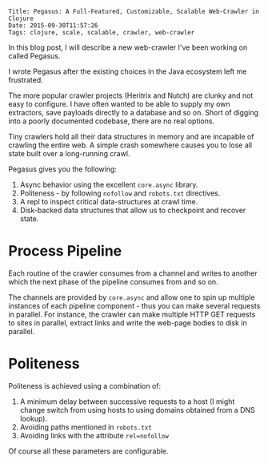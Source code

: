     Title: Pegasus: A Full-Featured, Customizable, Scalable Web-Crawler in Clojure
    Date: 2015-09-30T11:57:26
    Tags: clojure, scale, scalable, crawler, web-crawler

In this blog post, I will describe a new web-crawler I've been working on
called Pegasus.

I wrote Pegasus after the existing choices in the Java ecosystem left me
frustrated.

The more popular crawler projects (Heritrix and Nutch) are clunky and not
easy to configure. I have often wanted to be able to supply my own extractors, save payloads directly to a database and so on. Short of digging
into a poorly documented codebase, there are no real options.

Tiny crawlers hold all their data structures in memory and are incapable
of crawling the entire web. A simple crash somewhere causes you to
lose all state built over a long-running crawl.

Pegasus gives you the following:

1. Async behavior using the excellent `core.async` library.
2. Politeness - by following `nofollow` and `robots.txt` directives.
3. A repl to inspect critical data-structures at crawl time.
4. Disk-backed data structures that allow us to checkpoint and recover state.
<!-- more -->

# Process Pipeline

Each routine of the crawler consumes from a channel and
writes to another which the next phase of the pipeline
consumes from and so on.

The channels are provided by `core.async` and allow one to
spin up multiple instances of each pipeline component - thus
you can make several requests in parallel. For instance,
the crawler can make multiple HTTP GET requests to sites
in parallel, extract links and write the web-page bodies
to disk in parallel.

# Politeness

Politeness is achieved using a combination of:

1. A minimum delay between successive requests to a host (I might change
switch from using hosts to using domains obtained from a DNS lookup).
2. Avoiding paths mentioned in `robots.txt`
3. Avoiding links with the attribute `rel=nofollow`

Of course all these parameters are configurable.

# 
